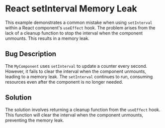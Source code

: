# React setInterval Memory Leak
This example demonstrates a common mistake when using `setInterval` within a React component's `useEffect` hook.  The problem arises from the lack of a cleanup function to stop the interval when the component unmounts. This results in a memory leak.

## Bug Description
The `MyComponent` uses `setInterval` to update a counter every second. However, it fails to clear the interval when the component unmounts, leading to a memory leak.  The `setInterval` continues to run, consuming resources even after the component is no longer needed.

## Solution
The solution involves returning a cleanup function from the `useEffect` hook. This function will clear the interval when the component unmounts, preventing the memory leak.
